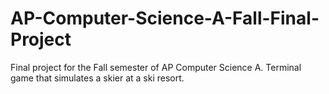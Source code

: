 # AP-Computer-Science-A-Fall-Final-Project
Final project for the Fall semester of AP Computer Science A. Terminal game that simulates a skier at a ski resort.

